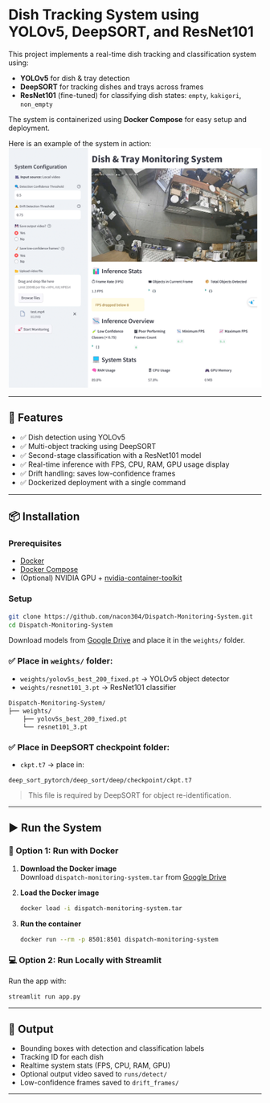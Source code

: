 # Dish Tracking System using YOLOv5, DeepSORT, and ResNet101

This project implements a real-time dish tracking and classification system using:

- **YOLOv5** for dish & tray detection
- **DeepSORT** for tracking dishes and trays across frames
- **ResNet101** (fine-tuned) for classifying dish states: `empty`, `kakigori`, `non_empty`

The system is containerized using **Docker Compose** for easy setup and deployment.

Here is an example of the system in action:
![Dish Tracking Screenshot](screenshot.png)

---

## 🚀 Features

- ✅ Dish detection using YOLOv5
- ✅ Multi-object tracking using DeepSORT
- ✅ Second-stage classification with a ResNet101 model
- ✅ Real-time inference with FPS, CPU, RAM, GPU usage display
- ✅ Drift handling: saves low-confidence frames
- ✅ Dockerized deployment with a single command

---

## 📦 Installation

### Prerequisites

- [Docker](https://docs.docker.com/get-docker/)
- [Docker Compose](https://docs.docker.com/compose/install/)
- (Optional) NVIDIA GPU + [nvidia-container-toolkit](https://docs.nvidia.com/datacenter/cloud-native/container-toolkit/install-guide.html)

### Setup

```bash
git clone https://github.com/nacon304/Dispatch-Monitoring-System.git
cd Dispatch-Monitoring-System
```

Download models from [Google Drive](https://drive.google.com/drive/folders/1vaO-CN56M2cj_AeNe5R-ZRK0PNIO289n?usp=sharing) and place it in the `weights/` folder.

### ✅ Place in `weights/` folder:

- `weights/yolov5s_best_200_fixed.pt` → YOLOv5 object detector
- `weights/resnet101_3.pt` → ResNet101 classifier

```
Dispatch-Monitoring-System/
├── weights/
    ├── yolov5s_best_200_fixed.pt
    └── resnet101_3.pt
```

### ✅ Place in DeepSORT checkpoint folder:

- `ckpt.t7` → place in:

```
deep_sort_pytorch/deep_sort/deep/checkpoint/ckpt.t7
```

> This file is required by DeepSORT for object re-identification.

---

## ▶️ Run the System

### 🐳 Option 1: Run with Docker

1. **Download the Docker image**  
   Download `dispatch-monitoring-system.tar` from [Google Drive](https://drive.google.com/drive/folders/1s9IpOeQ3Dfv9G7xYQPSWZJC9yLCzM7cP?usp=sharing)

2. **Load the Docker image**

   ```bash
   docker load -i dispatch-monitoring-system.tar
   ```

3. **Run the container**
   ```bash
   docker run --rm -p 8501:8501 dispatch-monitoring-system
   ```

### 💻 Option 2: Run Locally with Streamlit

Run the app with:

```bash
streamlit run app.py
```

---

## 🧪 Output

- Bounding boxes with detection and classification labels
- Tracking ID for each dish
- Realtime system stats (FPS, CPU, RAM, GPU)
- Optional output video saved to `runs/detect/`
- Low-confidence frames saved to `drift_frames/`

---
